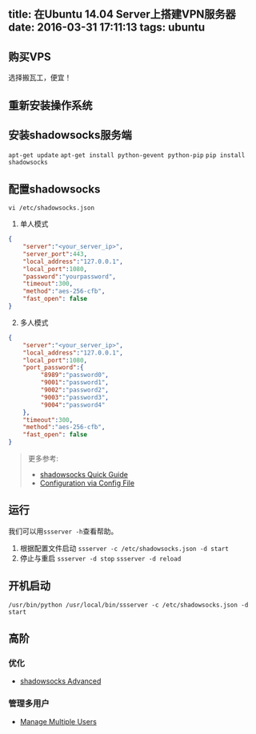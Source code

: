 title: 在Ubuntu 14.04 Server上搭建VPN服务器
date: 2016-03-31 17:11:13
tags: ubuntu
---

## 购买VPS
选择搬瓦工，便宜！

## 重新安装操作系统


## 安装shadowsocks服务端
`apt-get update`
`apt-get install python-gevent python-pip`
`pip install shadowsocks`

## 配置shadowsocks
`vi /etc/shadowsocks.json`

1. 单人模式
```json
{
    "server":"<your_server_ip>",
    "server_port":443,
    "local_address":"127.0.0.1",
    "local_port":1080,
    "password":"yourpassword",
    "timeout":300,
    "method":"aes-256-cfb",
    "fast_open": false
}
```

2. 多人模式
```json
{
    "server":"<your_server_ip>",
    "local_address":"127.0.0.1",
    "local_port":1080,
    "port_password":{
         "8989":"password0",
         "9001":"password1",
         "9002":"password2",
         "9003":"password3",
         "9004":"password4"
    },
    "timeout":300,
    "method":"aes-256-cfb",
    "fast_open": false
}
```
> 更多参考: 
> * [shadowsocks Quick Guide](https://shadowsocks.org/en/config/quick-guide.html)
> * [Configuration via Config File](https://github.com/shadowsocks/shadowsocks/wiki/Configuration-via-Config-File)

## 运行
我们可以用`ssserver -h`查看帮助。
1. 根据配置文件启动
`ssserver -c /etc/shadowsocks.json -d start`
2. 停止与重启
`ssserver -d stop`
`ssserver -d reload`

## 开机启动
`/usr/bin/python /usr/local/bin/ssserver -c /etc/shadowsocks.json -d start
`

## 高阶
### 优化
* [shadowsocks Advanced](https://shadowsocks.org/en/config/advanced.html)

### 管理多用户
* [Manage Multiple Users](https://github.com/shadowsocks/shadowsocks/wiki/Manage-Multiple-Users)